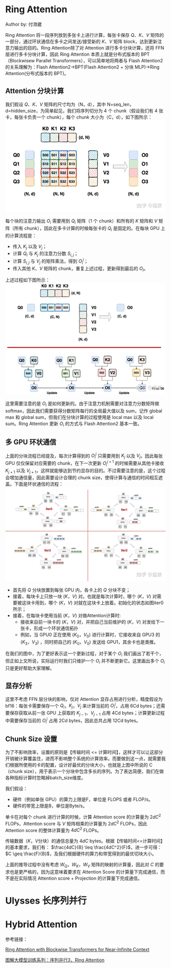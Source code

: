 # Ring Attention
Author by: 付溦崴

Ring Attention 将一段序列放到多张卡上进行计算，每张卡保存 $Q$、$K$、$V$ 矩阵的一部分，通过环状通信在多卡之间发送/接受新的 $K$、$V$ 矩阵 block，达到更新注意力输出的目的。Ring Attention除了对 Attention 进行多卡分块计算，还将 FFN 层进行多卡分块计算，因此 Ring Attention 本质上就是分布式版本的 BPT（Blockwisew Parallel Transformers），可以简单地将两者与 Flash Attention2 的关系理解为：Flash Attention2->BPT(Flash Attention2 + 分块 MLP)->Ring Attention(分布式版本的 BPT)。

## Attention 分块计算
我们假设 $Q$、$K$、$V$ 矩阵的尺寸均为（N，d），其中 N=seq_len，d=hidden_size，为简单起见，我们将序列切分为 4 个 chunk（假设我们有 4 张卡，每张卡负责一个 chunk），每个 chunk 大小为（C，d），如下图所示：
![](./images/02RingAttention01.jpg)

每个块的注意力输出 $O_i$ 需要用到 $Q_i$ 矩阵（1 个 chunk）和所有的 $K$ 矩阵和 $V$ 矩阵（所有 chunk），因此在多卡计算的时候每张卡的 $Q_i$ 是固定的。在每块 GPU 上的计算流程是：
- 传入 $K_j$ 以及 $V_j$；
- 计算 $Q_i$ 与 $K_j$ 的注意力分数 $S_{i,j}$；
- 计算 $S_{i,j}$ 与 $V_j$ 的矩阵乘法，得到 $O_i^j$；
- 传入其他 $K$、$V$ 矩阵的 chunk，重复上述过程，更新得到最后的 $O_i$。

上述过程如下图所示：
![](./images/02RingAttention02.jpg)

这里需要注意的是 $O_i$ 是如何更新的。由于注意力机制需要对注意力分数矩阵做 softmax，因此我们需要获得分数矩阵每行的全局最大值以及 sum，记作 global max 和 global sum，但我们在分块计算的过程使用是 local max 以及 local sum。Ring Attention 更新 $O_i$ 的方式与 Flash Attention2 基本一致。

## 多 GPU 环状通信
上面的分块流程已经提及，每次计算得到的 $O_i^j$ 只需要用到 $K_j$ 以及 $V_j$，因此每张 GPU 仅仅保留对应需要的 chunk，在下一次更新 $O_i^{j+1}$ 的时候需要从其他卡接收 $K_{j+1}$ 以及 $V_{j+1}$，这样就能够达到节约显存的目的。不过需要注意的是，这个过程会增加通信量，因此需要设计合理的 chunk size，使得计算与通信的时间相互遮盖。下面是环状通信的流程：
![](./images/02RingAttention03.jpg)

- 首先将 $Q$ 分块放置到每张 GPU 内，各卡上的 $Q$ 分块不变；
- 接着，每块卡上只放一块 $(K，V)$ 对。也就是每次计算时，哪个 $(K，V)$ 对需要被这块卡用到，哪个 $(K，V)$ 对就在这块卡上放着。初始化的状态如图iter0所示；
- 接着，在每块卡使用当前 $(K，V)$ 对做Attention计算时:
    - 接收来自前一块卡的 $(K，V)$ 对，并把自己当前维护的 $(K，V)$ 对发给下一张卡，形成一个环状通信拓扑
    - 例如，当 GPU0 正在使用 $(K_0，V_0)$ 进行计算时，它接收来自 GPU3 的 $(K_3，V_3)$ ，同时把自己的 $(K_0，V_0)$ 发送给 GPU1，其余卡也是类推。

在我们的图中，为了更好表示这一个更新过程，对于某个 $O_i$ 我们画出了若干个，但正如上文所说，实际运行时我们只维护一个 $O_i$ 并不断更新它。这里画出多个 $O_i$ 只是更好帮助大家理解。

## 显存分析
这里不考虑 FFN 层分块的影响，仅对 Attention 显存占用进行分析，精度假设为 bf16：每张卡需要保存一个 $Q_i$，$K_j$，$V_j$ 来计算当前的 $O_i^j$，占用 6Cd bytes；还需要保存获取从前一张 GPU 上获取的 $K_{j-1}$、$V_{j-1}$ 占用 4Cd bytes；计算更新过程中需要保存当前的 $O_i^j$ 占用 2Cd bytes，因此总共占用 12Cd bytes。

## Chunk Size 设置
为了不影响效率，设置的原则是【传输时间 <= 计算时间】，这样才可以让这部分开销被计算覆盖住，进而不影响整个系统的计算效率。而要做到这一点，就需要我们根据所使用的卡的配置，设计好最优的分块大小，也就是上图中所说的 C（chunk size），用于表示一个分块中包含多长的序列。为了表达简便，我们在做各种指标计算时忽略掉batch_size维度。

我们假设：
- 硬件（例如单张 GPU）的算力上限是F，单位是 FLOPS 或者 FLOP/s。
- 硬件的带宽上限是B，单位是Byte/s。

单卡在对每个 chunk 进行计算的时候，计算 Attention score 的计算量为 $2dC^2$ FLOPs，Attention score 与 $V$ 矩阵相乘的计算量为 $2dC^2$ FLOPs，因此 Attention score 的整体计算量为 $4dC^2$ FLOPs。

传输数据（$K$，$V$分块）的通信总量为 $4dC$ bytes。根据【传输时间<=计算时间】的基本要求，我们有：
$\frac{4dC}{B} \leq \frac{4dC^2}{F}$，进一步可得：$C \geq \frac{F}{B}$，及我们根据硬件的算力和带宽得到的最优切块大小。

上面的推导过程中没有考虑 $W_Q$，$W_K$，$W_V$ 矩阵的映射的计算量，因此对 $C$ 的要求也是更严格的，因为这意味着要求在 Attention Score 的计算量下完成通信，而不是在实际情况 Attention score + Projection 的计算量下完成通信。


# Ulysses 长序列并行




# Hybrid Attention


 参考链接：

[Ring Attention with Blockwise Transformers for Near-Infinite Context](https://arxiv.org/abs/2310.01889)


[图解大模型训练系列：序列并行3，Ring Attention](https://zhuanlan.zhihu.com/p/4963530231)